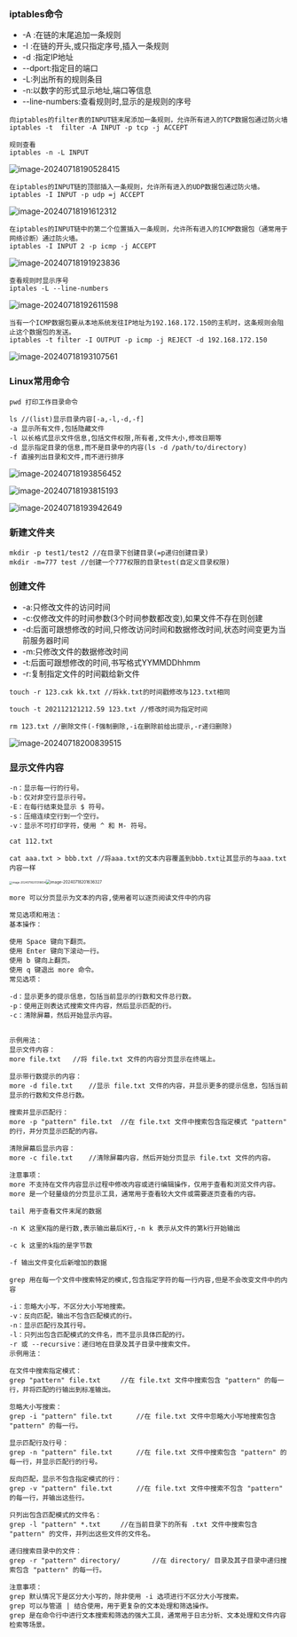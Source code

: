 

### iptables命令

- -A :在链的末尾追加一条规则
- -I :在链的开头,或只指定序号,插入一条规则
- -d :指定IP地址
- --dport:指定目的端口
- -L:列出所有的规则条目
- -n:以数字的形式显示地址,端口等信息
- --line-numbers:查看规则时,显示的是规则的序号

```
向iptables的filter表的INPUT链末尾添加一条规则，允许所有进入的TCP数据包通过防火墙
iptables -t  filter -A INPUT -p tcp -j ACCEPT

规则查看
iptables -n -L INPUT
```

![image-20240718190528415](C:\Users\24937\AppData\Roaming\Typora\typora-user-images\image-20240718190528415.png)

```
在iptables的INPUT链的顶部插入一条规则，允许所有进入的UDP数据包通过防火墙。
iptables -I INPUT -p udp =j ACCEPT
```

![image-20240718191612312](C:\Users\24937\AppData\Roaming\Typora\typora-user-images\image-20240718191612312.png)

```
在iptables的INPUT链中的第二个位置插入一条规则，允许所有进入的ICMP数据包（通常用于网络诊断）通过防火墙。
iptables -I INPUT 2 -p icmp -j ACCEPT
```

![image-20240718191923836](C:\Users\24937\AppData\Roaming\Typora\typora-user-images\image-20240718191923836.png)

```
查看规则时显示序号
iptales -L --line-numbers
```

![image-20240718192611598](C:\Users\24937\AppData\Roaming\Typora\typora-user-images\image-20240718192611598.png)

```
当有一个ICMP数据包要从本地系统发往IP地址为192.168.172.150的主机时，这条规则会阻止这个数据包的发送。
iptables -t filter -I OUTPUT -p icmp -j REJECT -d 192.168.172.150
```

![image-20240718193107561](C:\Users\24937\AppData\Roaming\Typora\typora-user-images\image-20240718193107561.png)





### Linux常用命令

```
pwd 打印工作目录命令

ls //(list)显示目录内容[-a,-l,-d,-f]
-a 显示所有文件,包括隐藏文件
-l 以长格式显示文件信息,包括文件权限,所有者,文件大小,修改日期等
-d 显示指定目录的信息,而不是目录中的内容(ls -d /path/to/directory)
-f 直接列出目录和文件,而不进行排序
```

![image-20240718193856452](C:\Users\24937\AppData\Roaming\Typora\typora-user-images\image-20240718193856452.png)

![image-20240718193815193](C:\Users\24937\AppData\Roaming\Typora\typora-user-images\image-20240718193815193.png)

![image-20240718193942649](C:\Users\24937\AppData\Roaming\Typora\typora-user-images\image-20240718193942649.png)



### 新建文件夹

```
mkdir -p test1/test2 //在目录下创建目录(=p递归创建目录)
mkdir -m=777 test //创建一个777权限的目录test(自定义目录权限)
```



### 创建文件

- -a:只修改文件的访问时间
- -c:仅修改文件的时间参数(3个时间参数都改变),如果文件不存在则创建
- -d:后面可跟想修改的时间,只修改访问时间和数据修改时间,状态时间变更为当前服务器时间
- -m:只修改文件的数据修改时间
- -t:后面可跟想修改的时间,书写格式YYMMDDhhmm
- -r:复制指定文件的时间戳给新文件

```
touch -r 123.cxk kk.txt //将kk.txt的时间戳修改与123.txt相同

touch -t 202112121212.59 123.txt //修改时间为指定时间
```

```
rm 123.txt //删除文件(-f强制删除,-i在删除前给出提示,-r递归删除)
```

![image-20240718200839515](C:\Users\24937\AppData\Roaming\Typora\typora-user-images\image-20240718200839515.png)



### 显示文件内容

```
-n：显示每一行的行号。
-b：仅对非空行显示行号。
-E：在每行结束处显示 $ 符号。
-s：压缩连续空行到一个空行。
-v：显示不可打印字符，使用 ^ 和 M- 符号。

cat 112.txt

cat aaa.txt > bbb.txt //将aaa.txt的文本内容覆盖到bbb.txt让其显示的与aaa.txt内容一样
```

<img src="C:\Users\24937\AppData\Roaming\Typora\typora-user-images\image-20240718201318834.png" alt="image-20240718201318834" style="zoom: 33%;" /><img src="C:\Users\24937\AppData\Roaming\Typora\typora-user-images\image-20240718201636327.png" alt="image-20240718201636327" style="zoom: 50%;" />

```
more 可以分页显示为文本的内容,使用者可以逐页阅读文件中的内容
```

```
常见选项和用法：
基本操作：

使用 Space 键向下翻页。
使用 Enter 键向下滚动一行。
使用 b 键向上翻页。
使用 q 键退出 more 命令。
常见选项：

-d：显示更多的提示信息，包括当前显示的行数和文件总行数。
-p：使用正则表达式搜索文件内容，然后显示匹配的行。
-c：清除屏幕，然后开始显示内容。


示例用法：
显示文件内容：
more file.txt	//将 file.txt 文件的内容分页显示在终端上。

显示带行数提示的内容：
more -d file.txt	//显示 file.txt 文件的内容，并显示更多的提示信息，包括当前显示的行数和文件总行数。

搜索并显示匹配行：
more -p "pattern" file.txt	//在 file.txt 文件中搜索包含指定模式 "pattern" 的行，并分页显示匹配的内容。

清除屏幕后显示内容：
more -c file.txt	//清除屏幕内容，然后开始分页显示 file.txt 文件的内容。

注意事项：
more 不支持在文件内容显示过程中修改内容或进行编辑操作，仅用于查看和浏览文件内容。
more 是一个轻量级的分页显示工具，通常用于查看较大文件或需要逐页查看的内容。
```

```
tail 用于查看文件末尾的数据

-n K 这里K指的是行数,表示输出最后K行,-n k 表示从文件的第k行开始输出

-c k 这里的k指的是字节数

-f 输出文件变化后新增加的数据
```

```
grep 用在每一个文件中搜索特定的模式,包含指定字符的每一行内容,但是不会改变文件中的内容

-i：忽略大小写，不区分大小写地搜索。
-v：反向匹配，输出不包含匹配模式的行。
-n：显示匹配行及其行号。
-l：只列出包含匹配模式的文件名，而不显示具体匹配的行。
-r 或 --recursive：递归地在目录及其子目录中搜索文件。
示例用法：

在文件中搜索指定模式：
grep "pattern" file.txt		//在 file.txt 文件中搜索包含 "pattern" 的每一行，并将匹配的行输出到标准输出。

忽略大小写搜索：
grep -i "pattern" file.txt		//在 file.txt 文件中忽略大小写地搜索包含 "pattern" 的每一行。

显示匹配行及行号：
grep -n "pattern" file.txt		//在 file.txt 文件中搜索包含 "pattern" 的每一行，并显示匹配行的行号。

反向匹配，显示不包含指定模式的行：
grep -v "pattern" file.txt		//在 file.txt 文件中搜索不包含 "pattern" 的每一行，并输出这些行。

只列出包含匹配模式的文件名：
grep -l "pattern" *.txt		//在当前目录下的所有 .txt 文件中搜索包含 "pattern" 的文件，并列出这些文件的文件名。

递归搜索目录中的文件：
grep -r "pattern" directory/		//在 directory/ 目录及其子目录中递归搜索包含 "pattern" 的每一行。

注意事项：
grep 默认情况下是区分大小写的，除非使用 -i 选项进行不区分大小写搜索。
grep 可以与管道 | 结合使用，用于更复杂的文本处理和筛选操作。
grep 是在命令行中进行文本搜索和筛选的强大工具，通常用于日志分析、文本处理和文件内容检索等场景。
```

















